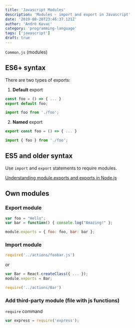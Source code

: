 ```yaml
---
title: 'Javascript Modules'
description: 'Modules - import and export in Javascript'
date: '2019-08-20T23:46:37.121Z'
author: 'André Kovac'
category: 'programming-language'
tags: ['javascript']
draft: true
---
```


`Common.js` (modules)

## ES6+ syntax

There are two types of exports:

1. **Default** export

  ```js
  const foo = () => { ... }
  export default foo;
  ```

  ```js
  import foo from './foo';
  ```

2. **Named** export

  ```js
  export const foo = () => { ... }
  ```

  ```js
  import { foo } from './foo';
  ```

## ES5 and older syntax

Use `import` and `export` statements to require modules.

[Understanding module.exports and exports in Node.js](http://www.sitepoint.com/understanding-module-exports-exports-node-js/)

## Own modules

### Export module

```js
var foo = "Hello";
var bar = function() { console.log("Amazing!" };

module.exports = { foo: foo, bar: bar };
```

### Import module

```js
require('../actions/foobar.js')
```

_or_

```js
var Bar = React.createClass({ ... });
module.exports = Bar;
```

```js
require('../actions/Bar')
```

### Add third-party module (file with js functions)

`require` command

```js
var express = require('express');
```